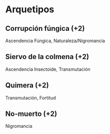 # Arquetipos

## Corrupción fúngica (+2)

Ascendencia Fúngica, Naturaleza/Nigromancia

## Siervo de la colmena (+2)

Ascendencia Insectoide, Transmutación

## Quimera (+2)

Transmutación, Fortitud

## No-muerto (+2)

Nigromancia